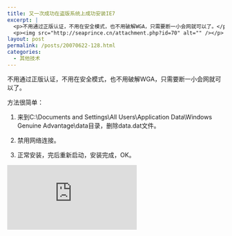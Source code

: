 ```yaml
---
title: 又一次成功在盗版系统上成功安装IE7
excerpt: |
  <p>不用通过正版认证，不用在安全模式，也不用破解WGA，只需要断一小会网就可以了。</p>
  <p><img src="http://seaprince.cn/attachment.php?id=70" alt="" /></p>
layout: post
permalink: /posts/20070622-128.html
categories:
  - 其他技术
---
```

不用通过正版认证，不用在安全模式，也不用破解WGA，只需要断一小会网就可以了。

方法很简单：

1. 来到C:\Documents and Settings\All Users\Application Data\Windows Genuine Advantage\data目录，删除data.dat文件。

2. 禁用网络连接。

3. 正常安装，完后重新启动，安装完成，OK。

![][1]

 [1]: http://blog.eaxi.com/attachment.php?id=70